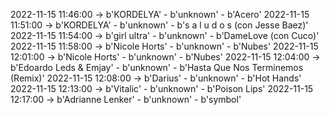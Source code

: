 2022-11-15 11:46:00 -> b'KORDELYA' - b'unknown' - b'Acero'
2022-11-15 11:51:00 -> b'KORDELYA' - b'unknown' - b's a l u d o s (con Jesse Baez)'
2022-11-15 11:54:00 -> b'girl ultra' - b'unknown' - b'DameLove (con Cuco)'
2022-11-15 11:58:00 -> b'Nicole Horts' - b'unknown' - b'Nubes'
2022-11-15 12:01:00 -> b'Nicole Horts' - b'unknown' - b'Nubes'
2022-11-15 12:04:00 -> b'Edoardo Leds & Emjay' - b'unknown' - b'Hasta Que Nos Terminemos (Remix)'
2022-11-15 12:08:00 -> b'Darius' - b'unknown' - b'Hot Hands'
2022-11-15 12:13:00 -> b'Vitalic' - b'unknown' - b'Poison Lips'
2022-11-15 12:17:00 -> b'Adrianne Lenker' - b'unknown' - b'symbol'
